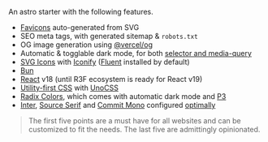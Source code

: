 An astro starter with the following features.

- [Favicons](https://developer.mozilla.org/en-US/docs/Glossary/Favicon) auto-generated from SVG
- SEO meta tags, with generated sitemap & `robots.txt`
- OG image generation using [@vercel/og](https://vercel.com/docs/functions/og-image-generation)
- Automatic & togglable dark mode, for both [selector and media-query](https://tailwindcss.com/docs/dark-mode)
- [SVG Icons](https://github.com/natemoo-re/astro-icon) with [Iconify](https://iconify.design) ([Fluent](https://github.com/microsoft/fluentui-system-icons) installed by default)
- [Bun](https://bun.sh)
- [React](https://react.dev) v18 (until R3F ecosystem is ready for React v19)
- [Utility-first CSS](https://tailwindcss.com/docs/utility-first) with [UnoCSS](https://unocss.dev)
- [Radix Colors](https://www.radix-ui.com/colors), which comes with automatic dark mode and [P3](https://developer.mozilla.org/en-US/docs/Glossary/Color_space)
- [Inter](https://rsms.me/inter), [Source Serif](https://github.com/adobe-fonts/source-serif) and [Commit Mono](https://commitmono.com) configured [optimally](https://web.dev/articles/optimize-webfont-loading)

> The first five points are a must have for all websites and can be customized to fit the needs. The last five are admittingly opinionated.